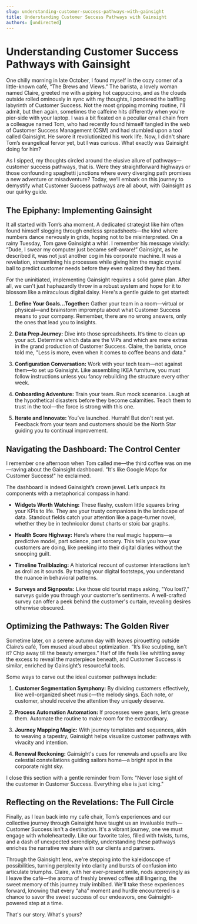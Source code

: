 ```yaml
---
slug: understanding-customer-success-pathways-with-gainsight
title: Understanding Customer Success Pathways with Gainsight
authors: [undirected]
---
```


# Understanding Customer Success Pathways with Gainsight

One chilly morning in late October, I found myself in the cozy corner of a little-known café, “The Brews and Views.” The barista, a lovely woman named Claire, greeted me with a piping hot cappuccino, and as the clouds outside rolled ominously in sync with my thoughts, I pondered the baffling labyrinth of Customer Success. Not the most gripping morning routine, I'll admit, but then again, sometimes the caffeine hits differently when you're pier-side with your laptop. I was a bit fixated on a peculiar email chain from a colleague named Tom, who had recently found himself tangled in the web of Customer Success Management (CSM) and had stumbled upon a tool called Gainsight. He swore it revolutionized his work life. Now, I didn't share Tom’s evangelical fervor yet, but I was curious. What exactly was Gainsight doing for him?

As I sipped, my thoughts circled around the elusive allure of pathways—customer success pathways, that is. Were they straightforward highways or those confounding spaghetti junctions where every diverging path promises a new adventure or misadventure? Today, we’ll embark on this journey to demystify what Customer Success pathways are all about, with Gainsight as our quirky guide.

## The Epiphany: Implementing Gainsight

It all started with Tom’s aha moment. A dedicated strategist like him often found himself slogging through endless spreadsheets—the kind where numbers dance nervously in grids, hoping not to be misinterpreted. On a rainy Tuesday, Tom gave Gainsight a whirl. I remember his message vividly: “Dude, I swear my computer just became self-aware!” Gainsight, as he described it, was not just another cog in his corporate machine. It was a revelation, streamlining his processes while giving him the magic crystal ball to predict customer needs before they even realized they had them.

For the uninitiated, implementing Gainsight requires a solid game plan. After all, we can't just haphazardly throw in a robust system and hope for it to blossom like a miraculous digital daisy. Here's a gentle guide to get started:

1. **Define Your Goals...Together:** Gather your team in a room—virtual or physical—and brainstorm impromptu about what Customer Success means to your company. Remember, there are no wrong answers, only the ones that lead you to insights.

2. **Data Prep Journey:** Dive into those spreadsheets. It’s time to clean up your act. Determine which data are the VIPs and which are mere extras in the grand production of Customer Success. Claire, the barista, once told me, "Less is more, even when it comes to coffee beans and data."

3. **Configuration Conversation:** Work with your tech team—not against them—to set up Gainsight. Like assembling IKEA furniture, you must follow instructions unless you fancy rebuilding the structure every other week.

4. **Onboarding Adventure:** Train your team. Run mock scenarios. Laugh at the hypothetical disasters before they become calamities. Teach them to trust in the tool—the force is strong with this one.

5. **Iterate and Innovate:** You’ve launched. Hurrah! But don't rest yet. Feedback from your team and customers should be the North Star guiding you to continual improvement.

## Navigating the Dashboard: The Control Center

I remember one afternoon when Tom called me—the third coffee was on me—raving about the Gainsight dashboard. "It's like Google Maps for Customer Success!" he exclaimed.

The dashboard is indeed Gainsight’s crown jewel. Let’s unpack its components with a metaphorical compass in hand:

- **Widgets Worth Watching:** These flashy, custom little squares bring your KPIs to life. They are your trusty companions in the landscape of data. Standout fields catch your attention like a page-turner novel, whether they be in technicolor donut charts or stoic bar graphs.

- **Health Score Highway:** Here’s where the real magic happens—a predictive model, part science, part sorcery. This tells you how your customers are doing, like peeking into their digital diaries without the snooping guilt.

- **Timeline Trailblazing:** A historical recount of customer interactions isn't as droll as it sounds. By tracing your digital footsteps, you understand the nuance in behavioral patterns.

- **Surveys and Signposts:** Like those old tourist maps asking, "You lost?," surveys guide you through your customer's sentiments. A well-crafted survey can offer a peek behind the customer's curtain, revealing desires otherwise obscured.

## Optimizing the Pathways: The Golden River

Sometime later, on a serene autumn day with leaves pirouetting outside Claire’s café, Tom mused aloud about optimization. “It’s like sculpting, isn't it? Chip away till the beauty emerges.” Half of life feels like whittling away the excess to reveal the masterpiece beneath, and Customer Success is similar, enriched by Gainsight’s resourceful tools.

Some ways to carve out the ideal customer pathways include:

1. **Customer Segmentation Symphony:** By dividing customers effectively, like well-organized sheet music—the melody sings. Each note, or customer, should receive the attention they uniquely deserve.

2. **Process Automation Automation:** If processes were gears, let’s grease them. Automate the routine to make room for the extraordinary.

3. **Journey Mapping Magic:** With journey templates and sequences, akin to weaving a tapestry, Gainsight helps visualize customer pathways with vivacity and intention.

4. **Renewal Reckoning:** Gainsight's cues for renewals and upsells are like celestial constellations guiding sailors home—a bright spot in the corporate night sky.

I close this section with a gentle reminder from Tom: "Never lose sight of the customer in Customer Success. Everything else is just icing."

## Reflecting on the Revelations: The Full Circle

Finally, as I lean back into my café chair, Tom’s experiences and our collective journey through Gainsight have taught us an invaluable truth—Customer Success isn't a destination. It's a vibrant journey, one we must engage with wholeheartedly. Like our favorite tales, filled with twists, turns, and a dash of unexpected serendipity, understanding these pathways enriches the narrative we share with our clients and partners.

Through the Gainsight lens, we're stepping into the kaleidoscope of possibilities, turning perplexity into clarity and bursts of confusion into articulate triumphs. Claire, with her ever-present smile, nods approvingly as I leave the café—the aroma of freshly brewed coffee still lingering, the sweet memory of this journey truly imbibed. We'll take these experiences forward, knowing that every “aha” moment and hurdle encountered is a chance to savor the sweet success of our endeavors, one Gainsight-powered step at a time.

That's our story. What's yours?